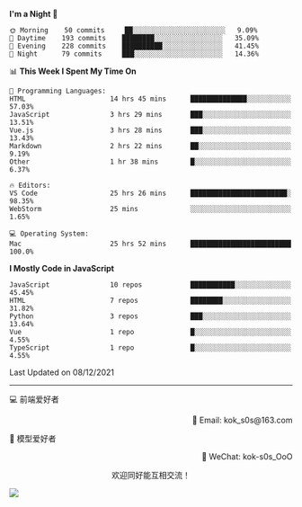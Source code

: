 <!--START_SECTION:waka-->
**I'm a Night 🦉** 

```text
🌞 Morning    50 commits     ██░░░░░░░░░░░░░░░░░░░░░░░   9.09% 
🌆 Daytime    193 commits    ████████░░░░░░░░░░░░░░░░░   35.09% 
🌃 Evening    228 commits    ██████████░░░░░░░░░░░░░░░   41.45% 
🌙 Night      79 commits     ███░░░░░░░░░░░░░░░░░░░░░░   14.36%

```


📊 **This Week I Spent My Time On** 

```text
💬 Programming Languages: 
HTML                     14 hrs 45 mins      ██████████████░░░░░░░░░░░   57.03% 
JavaScript               3 hrs 29 mins       ███░░░░░░░░░░░░░░░░░░░░░░   13.51% 
Vue.js                   3 hrs 28 mins       ███░░░░░░░░░░░░░░░░░░░░░░   13.43% 
Markdown                 2 hrs 22 mins       ██░░░░░░░░░░░░░░░░░░░░░░░   9.19% 
Other                    1 hr 38 mins        █░░░░░░░░░░░░░░░░░░░░░░░░   6.37%

🔥 Editors: 
VS Code                  25 hrs 26 mins      ████████████████████████░   98.35% 
WebStorm                 25 mins             ░░░░░░░░░░░░░░░░░░░░░░░░░   1.65%

💻 Operating System: 
Mac                      25 hrs 52 mins      █████████████████████████   100.0%

```

**I Mostly Code in JavaScript** 

```text
JavaScript               10 repos            ███████████░░░░░░░░░░░░░░   45.45% 
HTML                     7 repos             ████████░░░░░░░░░░░░░░░░░   31.82% 
Python                   3 repos             ███░░░░░░░░░░░░░░░░░░░░░░   13.64% 
Vue                      1 repo              █░░░░░░░░░░░░░░░░░░░░░░░░   4.55% 
TypeScript               1 repo              █░░░░░░░░░░░░░░░░░░░░░░░░   4.55%

```



 Last Updated on 08/12/2021
<!--END_SECTION:waka-->

---

💻 前端爱好者 

<p align="right">
📧 Email: kok_s0s@163.com 
</p> 

<p align="left">
🧩 模型爱好者
</p>

<p align="right">
📲 WeChat: kok-s0s_OoO
</p>


<p align="center">欢迎同好能互相交流！</p>

<img align="center"  src="https://www.kok-s0s.top/usr/uploads/2021/01/4291479694.jpg">
